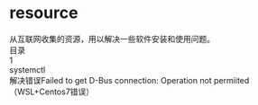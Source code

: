 # resource
从互联网收集的资源，用以解决一些软件安装和使用问题。  
目录  
1  
systemctl  
解决错误Failed to get D-Bus connection: Operation not permiited（WSL+Centos7错误）  
